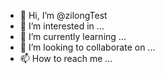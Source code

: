 - 👋 Hi, I’m @zilongTest
- 👀 I’m interested in ...
- 🌱 I’m currently learning ...
- 💞️ I’m looking to collaborate on ...
- 📫 How to reach me ...

<!---
zilongTest/zilongTest is a ✨ special ✨ repository because its `README.md` (this file) appears on your GitHub profile.
You can click the Preview link to take a look at your changes.
--->
